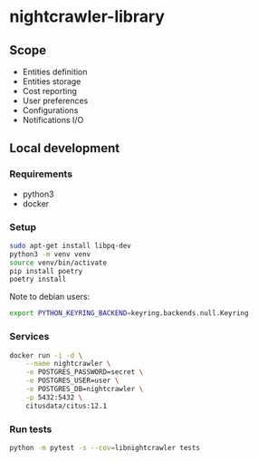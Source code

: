 # nightcrawler-library

## Scope

- Entities definition
- Entities storage
- Cost reporting
- User preferences
- Configurations
- Notifications I/O

## Local development

### Requirements

- python3
- docker

### Setup

```sh
sudo apt-get install libpq-dev
python3 -m venv venv
source venv/bin/activate
pip install poetry
poetry install
```

Note to debian users:

```sh
export PYTHON_KEYRING_BACKEND=keyring.backends.null.Keyring
```

### Services

```sh
docker run -i -d \
    --name nightcrawler \
    -e POSTGRES_PASSWORD=secret \
    -e POSTGRES_USER=user \
    -e POSTGRES_DB=nightcrawler \
    -p 5432:5432 \
    citusdata/citus:12.1
```

### Run tests

```sh
python -m pytest -s --cov=libnightcrawler tests
```


